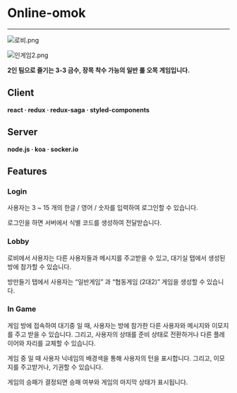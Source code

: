 # Online-omok

---

![로비.png](~~~~.png)

![인게임2.png](~~~~.png)

**2인 팀으로 즐기는 3-3 금수, 장목 착수 가능의 일반 롤 오목 게임입니다.**

## C**lient**

**react  ·  redux  ·  redux-saga  ·  styled-components**

## **Server**

**node.js  ·  koa  ·  socker.io**

## Features

### Login

사용자는 3 ~ 15 개의 한글 / 영어 / 숫자를 입력하여 로그인할 수 있습니다.

로그인을 하면 서버에서 식별 코드를 생성하여 전달받습니다.

### Lobby

  로비에서 사용자는 다른 사용자들과 메시지를 주고받을 수 있고, 대기실 탭에서 생성된 방에 참가할 수 있습니다.

방만들기 탭에서 사용자는 “일반게임” 과 “협동게임 (2대2)” 게임을 생성할 수 있습니다.

### In Game

  게임 방에 접속하여 대기중 일 때, 사용자는 방에 참가한 다른 사용자와 메시지와 이모지를 주고 받을 수 있습니다. 그리고, 사용자의 상태를 준비 상태로 전환하거나 다른 플레이어와 자리를 교체할 수 있습니다.

  게임 중 일 때 사용자 닉네임의 배경색을 통해 사용자의 턴을 표시합니다. 그리고, 이모지를 주고받거나, 기권할 수 있습니다.

게임의 승패가 결정되면 승패 여부와 게임의 마지막 상태가 표시됩니다.
